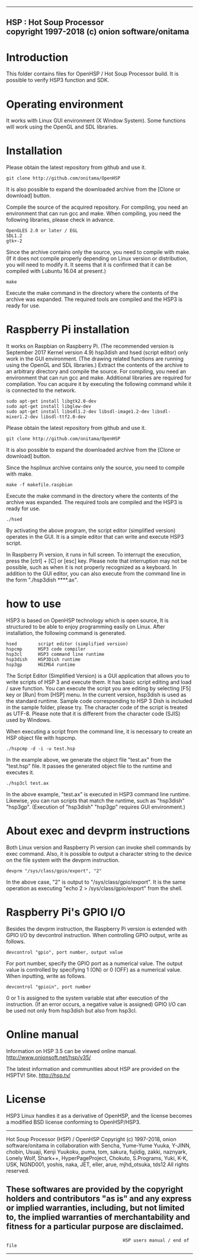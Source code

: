 ------------------------------------------------------------------------------
HSP : Hot Soup Processor  
copyright 1997-2018 (c) onion software/onitama  
------------------------------------------------------------------------------

# Introduction

This folder contains files for OpenHSP / Hot Soup Processor build.
It is possible to verify HSP3 function and SDK.


# Operating environment

It works with Linux GUI environment (X Window System).
Some functions will work using the OpenGL and SDL libraries.


# Installation

Please obtain the latest repository from github and use it.

	git clone http://github.com/onitama/OpenHSP

It is also possible to expand the downloaded archive from the [Clone or download] button.

Compile the source of the acquired repository.
For compiling, you need an environment that can run gcc and make.
When compiling, you need the following libraries, please check in advance.

	OpenGLES 2.0 or later / EGL
	SDL1.2
	gtk+-2

Since the archive contains only the source, you need to compile with make.
(If it does not compile properly depending on Linux version or distribution, you will need to modify it.
 It seems that it is confirmed that it can be compiled with Lubuntu 16.04 at present.)

	make

Execute the make command in the directory where the contents of the archive was expanded.
The required tools are compiled and the HSP3 is ready for use.


# Raspberry Pi installation

It works on Raspbian on Raspberry Pi. (The recommended version is September 2017 Kernel version 4.9)
hsp3dish and hsed (script editor) only work in the GUI environment.
(The drawing related functions are running using the OpenGL and SDL libraries.)
Extract the contents of the archive to an arbitrary directory and compile the source.
For compiling, you need an environment that can run gcc and make.
Additional libraries are required for compilation.
You can acquire it by executing the following command while it is connected to the network.

	sudo apt-get install libgtk2.0-dev
	sudo apt-get install libglew-dev
	sudo apt-get install libsdl1.2-dev libsdl-image1.2-dev libsdl-mixer1.2-dev libsdl-ttf2.0-dev

Please obtain the latest repository from github and use it.

	git clone http://github.com/onitama/OpenHSP

It is also possible to expand the downloaded archive from the [Clone or download] button.

Since the hsplinux archive contains only the source, you need to compile with make.

	make -f makefile.raspbian
		
Execute the make command in the directory where the contents of the archive was expanded.
The required tools are compiled and the HSP3 is ready for use.

	./hsed

By activating the above program, the script editor (simplified version) operates in the GUI.
It is a simple editor that can write and execute HSP3 script.


In Raspberry Pi version, it runs in full screen.
To interrupt the execution, press the [ctrl] + [C] or [esc] key.
Please note that interruption may not be possible, such as when it is not properly recognized as a keyboard.
In addition to the GUI editor, you can also execute from the command line in the form "./hsp3dish ****.ax".


# how to use

HSP3 is based on OpenHSP technology which is open source,
It is structured to be able to enjoy programming easily on Linux.
After installation, the following command is generated.

	hsed		script editor (simplified version)
	hspcmp		HSP3 code compiler
	hsp3cl		HSP3 command line runtime
	hsp3dish	HSP3Dish runtime
	hsp3gp		HGIMG4 runtime

The Script Editor (Simplified Version) is a GUI application that allows you to write scripts of HSP 3 and execute them.
It has basic script editing and load / save function.
You can execute the script you are editing by selecting [F5] key or [Run] from [HSP] menu.
In the current version, hsp3dish is used as the standard runtime.
Sample code corresponding to HSP 3 Dish is included in the sample folder, please try.
The character code of the script is treated as UTF-8.
Please note that it is different from the character code (SJIS) used by Windows.

When executing a script from the command line,
it is necessary to create an HSP object file with hspcmp.

	./hspcmp -d -i -u test.hsp

In the example above, we generate the object file "test.ax" from the "test.hsp" file.
It passes the generated object file to the runtime and executes it.

	./hsp3cl test.ax

In the above example, "test.ax" is executed in HSP3 command line runtime.
Likewise, you can run scripts that match the runtime, such as "hsp3dish" "hsp3gp".
(Execution of "hsp3dish" "hsp3gp" requires GUI environment.)


# About exec and devprm instructions

Both Linux version and Raspberry Pi version can invoke shell commands by exec command.
Also, it is possible to output a character string to the device on the file system with the devprm instruction.

	devprm "/sys/class/gpio/export", "2"

In the above case, "2" is output to "/sys/class/gpio/export".
It is the same operation as executing "echo 2 > /sys/class/gpio/export" from the shell.


# Raspberry Pi's GPIO I/O

Besides the devprm instruction, the Raspberry Pi version is extended with GPIO I/O by devcontrol instruction.
When controlling GPIO output, write as follows.

	devcontrol "gpio", port number, output value

For port number, specify the GPIO port as a numerical value.
The output value is controlled by specifying 1 (ON) or 0 (OFF) as a numerical value.
When inputting, write as follows.

	devcontrol "gpioin", port number

0 or 1 is assigned to the system variable stat after execution of the instruction.
(If an error occurs, a negative value is assigned)
GPIO I/O can be used not only from hsp3dish but also from hsp3cl.


# Online manual

Information on HSP 3.5 can be viewed online manual.
http://www.onionsoft.net/hsp/v35/

The latest information and communities about HSP are provided on the HSPTV! Site.
http://hsp.tv/


# License

HSP3 Linux handles it as a derivative of OpenHSP,
and the license becomes a modified BSD license conforming to OpenHSP/HSP3.

-------------------------------------------------------------------------------
Hot Soup Processor (HSP) / OpenHSP
Copyright (c) 1997-2018, onion software/onitama
in collaboration with Sencha, Yume-Yume Yuuka, Y-JINN, chobin,
Usuaji, Kenji Yuukoku, puma, tom, sakura, fujidig, zakki, naznyark,
Lonely Wolf, Shark++, HyperPageProject, Chokuto, S.Programs, 
Yuki, K-K, USK, NGND001, yoshis, naka, JET, eller, arue, mjhd_otsuka, tds12
All rights reserved.

These softwares are provided by the copyright holders and contributors "as is" and
any express or implied warranties, including, but not limited to, the implied
warranties of merchantability and fitness for a particular purpose are disclaimed.
-------------------------------------------------------------------------------
                                                HSP users manual / end of file 
-------------------------------------------------------------------------------
